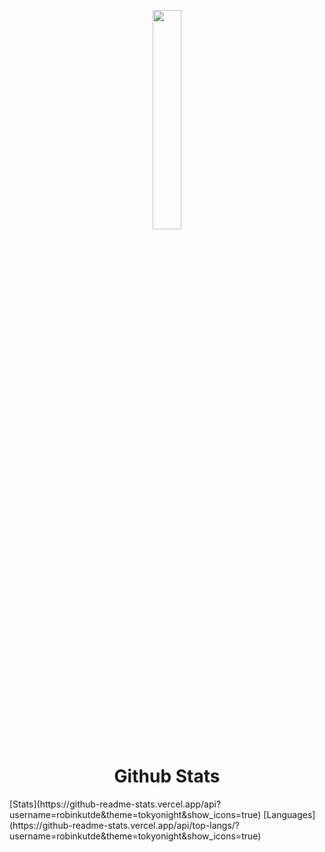 <p align="center">
<a href="#"><img width="30%" height="auto" src="https://cdn.discordapp.com/attachments/985551183479463998/1001856009670758470/coding2.gif" height="175px"/></a>
</p>

<h1 align="center">Github Stats</h1>
[Stats](https://github-readme-stats.vercel.app/api?username=robinkutde&theme=tokyonight&show_icons=true)
[Languages](https://github-readme-stats.vercel.app/api/top-langs/?username=robinkutde&theme=tokyonight&show_icons=true)
